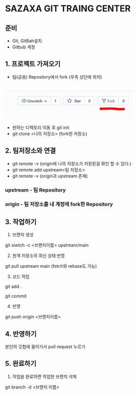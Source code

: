 # SAZAXA GIT TRAING CENTER

## 준비
- Git, GitBah설치
- Gitbub 계정

## 1. 프로젝트 가져오기

- 팀(공용) Repository에서 fork (우측 상단에 위치)

![fork](/img/forkImg.PNG)

- 원하는 디렉토리 이동 후 git init
- git clone <나의 저장소> (fork한 저장소)

## 2. 팀저장소와 연결

- git remote -v (origin에 나의 저장소가 저장된걸 확인 할 수 있다.)
- git remote add upstream<팀 저장소>
- git remote -v (origin과 upstream 존재)

### upstream - 팀 Repository

### origin - 팀 저장소를 내 계정에 fork한 Repository

## 3. 작업하기

1. 브랜치 생성

git siwtch -c <브랜치이름> upstream/main

2. 원격 저장소의 최신 상태 반영

git pull upstream main (fetch와 rebase도 가능)

3. 코드 작업

git add . 

git commit

4. 반영

git push origin <브랜치이름>

## 4. 반영하기

본인의 깃헙에 들어가서 pull request 누르기

## 5. 완료하기

1. 작업을 완료하면 작업한 브랜치 삭제

git branch -d <브랜치 이름>
